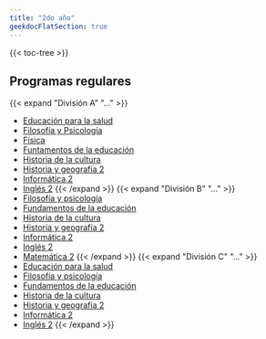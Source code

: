 ```yaml
---
title: "2do año"
geekdocFlatSection: true
---
```


{{< toc-tree >}}

## Programas regulares

{{< expand "División A" "..." >}}
- <a href="http://cpem55plottier.edu.ar/programas-2020/Vespertino/2DO/REGULARES/2ATV/Educacion%20para%20la%20salud.docx" target="_blank">Educación para la salud</a>
- <a href="http://cpem55plottier.edu.ar/programas-2020/Vespertino/2DO/REGULARES/2ATV/Filosof%C3%ADa%20y%20Psicolog%C3%ADa.pdf" target="_blank">Filosofía y Psicología</a>
- <a href="http://cpem55plottier.edu.ar/programas-2020/Vespertino/2DO/REGULARES/2ATV/Fisica.pdf" target="_blank">Física</a>
- <a href="http://cpem55plottier.edu.ar/programas-2020/Vespertino/2DO/REGULARES/2ATV/Funtamentos%20de%20la%20educacion.docx" target="_blank">Funtamentos de la educación</a>
- <a href="http://cpem55plottier.edu.ar/programas-2020/Vespertino/2DO/REGULARES/2ATV/Historia%20de%20la%20cultura.doc" target="_blank">Historia de la cultura</a>
- <a href="http://cpem55plottier.edu.ar/programas-2020/Vespertino/2DO/REGULARES/2ATV/Historia%20y%20geografia%202.doc" target="_blank">Historia y geografía 2</a>
- <a href="http://cpem55plottier.edu.ar/programas-2020/Vespertino/2DO/REGULARES/2ATV/Informatica%202.pdf" target="_blank">Informática 2</a>
- <a href="http://cpem55plottier.edu.ar/programas-2020/Vespertino/2DO/REGULARES/2ATV/Ingles%202.docx" target="_blank">Inglés 2</a>
{{< /expand >}}
{{< expand "División B" "..." >}}
- <a href="http://cpem55plottier.edu.ar/programas-2020/Vespertino/2DO/REGULARES/2BTV/Filosof%C3%ADa%20y%20psicologia.pdf" target="_blank">Filosofía y psicología</a>
- <a href="http://cpem55plottier.edu.ar/programas-2020/Vespertino/2DO/REGULARES/2BTV/Fundamentos%20de%20la%20educacion.docx" target="_blank">Fundamentos de la educación</a>
- <a href="http://cpem55plottier.edu.ar/programas-2020/Vespertino/2DO/REGULARES/2BTV/Historia%20de%20la%20cultura.pdf" target="_blank">Historia de la cultura</a>
- <a href="http://cpem55plottier.edu.ar/programas-2020/Vespertino/2DO/REGULARES/2BTV/Historia%20y%20geografia%202.pdf" target="_blank">Historia y geografía 2</a>
- <a href="http://cpem55plottier.edu.ar/programas-2020/Vespertino/2DO/REGULARES/2BTV/Informatica%202.pdf" target="_blank">Informática 2</a>
- <a href="http://cpem55plottier.edu.ar/programas-2020/Vespertino/2DO/REGULARES/2BTV/Ingles%202.docx" target="_blank">Inglés 2</a>
- <a href="http://cpem55plottier.edu.ar/programas-2020/Vespertino/2DO/REGULARES/2BTV/Matematica%202.doc" target="_blank">Matemática 2</a>
{{< /expand >}}
{{< expand "División C" "..." >}}
- <a href="http://cpem55plottier.edu.ar/programas-2020/Vespertino/2DO/REGULARES/2CTV/Educacion%20para%20la%20salud.pdf" target="_blank">Educación para la salud</a>
- <a href="http://cpem55plottier.edu.ar/programas-2020/Vespertino/2DO/REGULARES/2CTV/Filosofia%20y%20psicologia.docx" target="_blank">Filosofía y psicología</a>
- <a href="http://cpem55plottier.edu.ar/programas-2020/Vespertino/2DO/REGULARES/2CTV/Fundamentos%20de%20la%20educacion.docx" target="_blank">Fundamentos de la educación</a>
- <a href="http://cpem55plottier.edu.ar/programas-2020/Vespertino/2DO/REGULARES/2CTV/Historia%20de%20la%20cultura.pdf" target="_blank">Historia de la cultura</a>
- <a href="http://cpem55plottier.edu.ar/programas-2020/Vespertino/2DO/REGULARES/2CTV/Historia%20y%20geografia%202.docx" target="_blank">Historia y geografía 2</a>
- <a href="http://cpem55plottier.edu.ar/programas-2020/Vespertino/2DO/REGULARES/2CTV/Informatica%202.docx" target="_blank">Informática 2</a>
- <a href="http://cpem55plottier.edu.ar/programas-2020/Vespertino/2DO/REGULARES/2CTV/Ingles%202.docx" target="_blank">Inglés 2</a>
{{< /expand >}}
